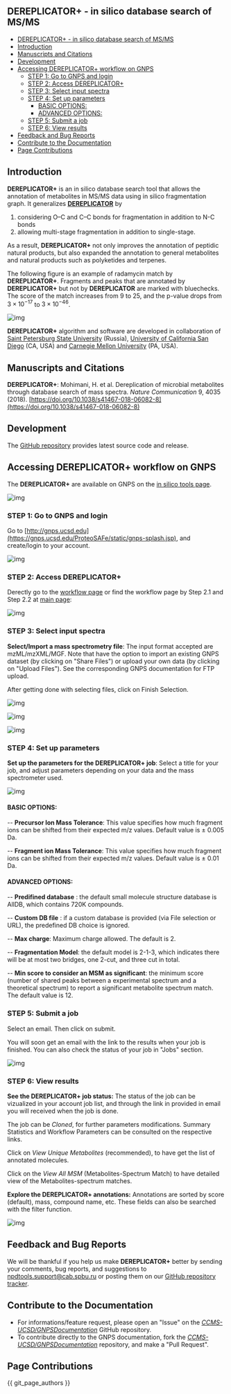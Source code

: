 ## DEREPLICATOR+ - in silico database search of MS/MS

- [DEREPLICATOR+ - in silico database search of MS/MS](#dereplicator---in-silico-database-search-of-msms)
- [Introduction](#introduction)
- [Manuscripts and Citations](#manuscripts-and-citations)
- [Development](#development)
- [Accessing DEREPLICATOR+ workflow on GNPS](#accessing-dereplicator-workflow-on-gnps)
  - [STEP 1: Go to GNPS and login](#step-1-go-to-gnps-and-login)
  - [STEP 2: Access DEREPLICATOR+](#step-2-access-dereplicator)
  - [STEP 3: Select input spectra](#step-3-select-input-spectra)
  - [STEP 4: Set up parameters](#step-4-set-up-parameters)
    - [BASIC OPTIONS:](#basic-options)
    - [ADVANCED OPTIONS:](#advanced-options)
  - [STEP 5: Submit a job](#step-5-submit-a-job)
  - [STEP 6: View results](#step-6-view-results)
- [Feedback and Bug Reports](#feedback-and-bug-reports)
- [Contribute to the Documentation](#contribute-to-the-documentation)
- [Page Contributions](#page-contributions)

## Introduction ##
**DEREPLICATOR+** is an in silico database search tool that allows the annotation of metabolites in MS/MS data using in silico fragmentation graph. It generalizes [**DEREPLICATOR**](https://ccms-ucsd.github.io/GNPSDocumentation/dereplicator/) by

1. considering O–C and C–C bonds for fragmentation in addition to N-C bonds
2. allowing multi-stage fragmentation in addition to single-stage.

As a result, **DEREPLICATOR+** not only improves the annotation of peptidic natural products, but also expanded the annotation to general metabolites and natural products such as polyketides and terpenes. 

The following figure is an example of radamycin match by **DEREPLICATOR+**. Fragments and peaks that are annotated by **DEREPLICATOR+** but not by **DEREPLICATOR** are marked with bluechecks. The score of the match increases from 9 to 25, and the p-value drops from $3×10^{−17}$ to $3×10^{−46}$.

![img](img/dereplicator+/radamycin.png)

**DEREPLICATOR+** algorithm and software are developed in collaboration of [Saint Petersburg State University](http://cab.spbu.ru) (Russia), 
[University of California San Diego](http://cseweb.ucsd.edu/~ppevzner/) (CA, USA) 
and [Carnegie Mellon University](http://mohimanilab.cbd.cmu.edu) (PA, USA).

## Manuscripts and Citations

**DEREPLICATOR+**: Mohimani, H. et al. Dereplication of microbial metabolites through database search of mass spectra. *Nature Communication* 9, 4035 (2018). [https://doi.org/10.1038/s41467-018-06082-8](https://doi.org/10.1038/s41467-018-06082-8)

## Development

The [GitHub repository](https://github.com/ablab/npdtools) provides latest source code and release. 

## Accessing DEREPLICATOR+ workflow on GNPS

The **DEREPLICATOR+** are available on GNPS on the [in silico tools page](https://gnps.ucsd.edu/ProteoSAFe/static/gnps-theoretical.jsp).

![img](img/dereplicator+/Step0.png)

### STEP 1: Go to GNPS and login
Go to [http://gnps.ucsd.edu](https://gnps.ucsd.edu/ProteoSAFe/static/gnps-splash.jsp), and create/login to your account.

![img](img/dereplicator+/Step1.png)

### STEP 2: Access DEREPLICATOR+
Derectly go to the [workflow page](https://gnps.ucsd.edu/ProteoSAFe/index.jsp?params=%7B%22workflow%22:%22DEREPLICATOR_PLUS%22%7D) or find the workflow page by Step 2.1 and Step 2.2 at [main page](http://gnps.ucsd.edu):

![img](img/dereplicator+/Step2.png)


### STEP 3: Select input spectra
**Select/Import a mass spectrometry file**:
The input format accepted are mzML/mzXML/MGF. Note that have the option to import an existing GNPS dataset (by clicking on "Share Files") or upload your own data (by clicking on "Upload Files"). See the corresponding GNPS documentation for FTP upload.

After getting done with selecting files, click on Finish Selection.

![img](img/dereplicator+/Step3.png)

![img](img/dereplicator+/Step3.1.png)

![img](img/dereplicator+/Step3.2.png)

### STEP 4: Set up parameters
**Set up the parameters for the DEREPLICATOR+ job**:
Select a title for your job, and adjust parameters depending on your data and the mass spectrometer used.

![img](img/dereplicator+/Step4.png)

#### BASIC OPTIONS:

  -- **Precursor Ion Mass Tolerance**:  This value specifies how much fragment ions can be shifted from their expected m/z values. Default value is ± 0.005 Da.

  -- **Fragment ion Mass Tolerance**: This value specifies how much fragment ions can be shifted from their expected m/z values. Default value is ± 0.01 Da.

#### ADVANCED OPTIONS:

  -- **Predifined database** : the default small molecule structure database is AllDB, which contains 720K compounds.

  -- **Custom DB file** : if a custom database is provided (via File selection or URL), the predefined DB choice is ignored.

  -- **Max charge**: Maximum charge allowed. The default is 2.

  -- **Fragmentation Model**: the default model is 2-1-3, which indicates there will be at most two bridges, one 2-cut, and three cut in total.

  -- **Min score to consider an MSM as significant**: the minimum score (number of shared peaks between a experimental spectrum and a theoretical spectrum) to report a significant metabolite spectrum match. The default value is 12.

### STEP 5: Submit a job
Select an email. Then click on submit.

You will soon get an email with the link to the results when your job is finished. You can also check the status of your job in "Jobs" section.

![img](img/dereplicator+/Step5.png)


### STEP 6: View results
**See the DEREPLICATOR+ job status:**
The status of the job can be vizualized in your account job list, and through the link in provided in email you will received when the job is done.

The job can be *Cloned*, for further parameters modifications. Summary Statistics and Workflow Parameters can be consulted on the respective links.

Click on *View Unique Metabolites* (recommended), to have get the list of annotated molecules.

Click on the *View All MSM* (Metabolites-Spectrum Match) to have detailed view of the Metabolites-spectrum matches.

**Explore the DEREPLICATOR+ annotations:**
Annotations are sorted by score (default), mass, compound name, etc. These fields can also be searched with the filter function.

![img](img/dereplicator+/Step6.png)

## Feedback and Bug Reports

We will be thankful if you help us make **DEREPLICATOR+** better by sending your comments, bug reports, and suggestions to <npdtools.support@cab.spbu.ru> or posting them on our [GitHub repository tracker](https://github.com/ablab/npdtools/issues).

## Contribute to the Documentation

- For informations/feature request, please open an "Issue" on the [*CCMS-UCSD/GNPSDocumentation*](https://github.com/CCMS-UCSD/GNPSDocumentation) GitHub repository.
- To contribute directly to the GNPS documentation, fork the [*CCMS-UCSD/GNPSDocumentation*](https://github.com/CCMS-UCSD/GNPSDocumentation) repository, and make a "Pull Request".

## Page Contributions

{{ git_page_authors }}
